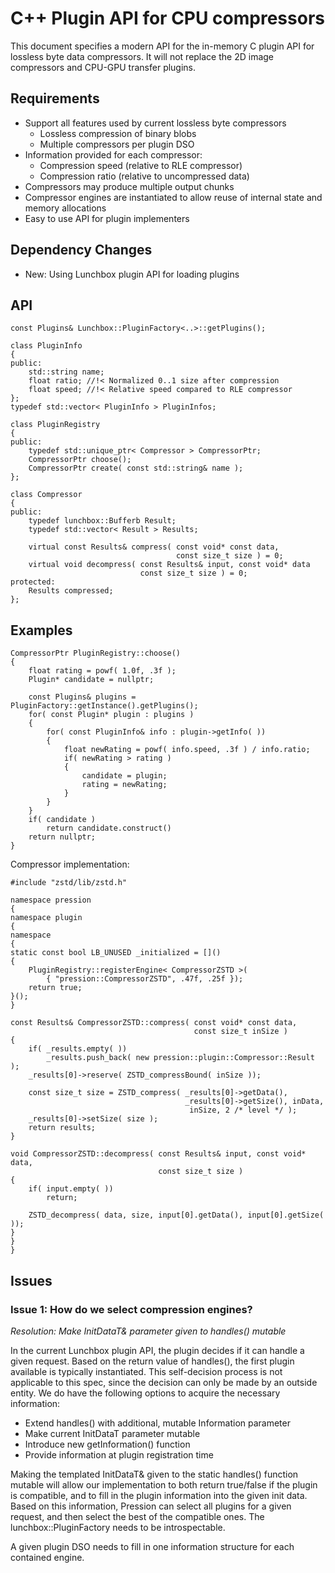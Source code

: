 C++ Plugin API for CPU compressors
============

This document specifies a modern API for the in-memory C plugin API for
lossless byte data compressors. It will not replace the 2D image
compressors and CPU-GPU transfer plugins.

## Requirements

* Support all features used by current lossless byte compressors
    * Lossless compression of binary blobs
    * Multiple compressors per plugin DSO
* Information provided for each compressor:
    * Compression speed (relative to RLE compressor)
    * Compression ratio (relative to uncompressed data)
* Compressors may produce multiple output chunks
* Compressor engines are instantiated to allow reuse of internal state
  and memory allocations
* Easy to use API for plugin implementers

## Dependency Changes

* New: Using Lunchbox plugin API for loading plugins

## API

    const Plugins& Lunchbox::PluginFactory<..>::getPlugins();

    class PluginInfo
    {
    public:
        std::string name;
        float ratio; //!< Normalized 0..1 size after compression
        float speed; //!< Relative speed compared to RLE compressor
    };
    typedef std::vector< PluginInfo > PluginInfos;

    class PluginRegistry
    {
    public:
        typedef std::unique_ptr< Compressor > CompressorPtr;
        CompressorPtr choose();
        CompressorPtr create( const std::string& name );
    };

    class Compressor
    {
    public:
        typedef lunchbox::Bufferb Result;
        typedef std::vector< Result > Results;

        virtual const Results& compress( const void* const data,
                                         const size_t size ) = 0;
        virtual void decompress( const Results& input, const void* data
                                 const size_t size ) = 0;
    protected:
        Results compressed;
    };


## Examples

    CompressorPtr PluginRegistry::choose()
    {
        float rating = powf( 1.0f, .3f );
        Plugin* candidate = nullptr;

        const Plugins& plugins = PluginFactory::getInstance().getPlugins();
        for( const Plugin* plugin : plugins )
        {
            for( const PluginInfo& info : plugin->getInfo( ))
            {
                float newRating = powf( info.speed, .3f ) / info.ratio;
                if( newRating > rating )
                {
                    candidate = plugin;
                    rating = newRating;
                }
            }
        }
        if( candidate )
            return candidate.construct()
        return nullptr;
    }

Compressor implementation:

    #include "zstd/lib/zstd.h"

    namespace pression
    {
    namespace plugin
    {
    namespace
    {
    static const bool LB_UNUSED _initialized = []()
    {
        PluginRegistry::registerEngine< CompressorZSTD >(
            { "pression::CompressorZSTD", .47f, .25f });
        return true;
    }();
    }

    const Results& CompressorZSTD::compress( const void* const data,
                                             const size_t inSize )
    {
        if( _results.empty( ))
            _results.push_back( new pression::plugin::Compressor::Result );
        _results[0]->reserve( ZSTD_compressBound( inSize ));

        const size_t size = ZSTD_compress( _results[0]->getData(),
                                           _results[0]->getSize(), inData,
                                            inSize, 2 /* level */ );
        _results[0]->setSize( size );
        return results;
    }

    void CompressorZSTD::decompress( const Results& input, const void* data,
                                     const size_t size )
    {
        if( input.empty( ))
            return;

        ZSTD_decompress( data, size, input[0].getData(), input[0].getSize( ));
    }
    }
    }

## Issues

### Issue 1: How do we select compression engines?

_Resolution: Make InitDataT& parameter given to handles() mutable_

In the current Lunchbox plugin API, the plugin decides if it can handle
a given request. Based on the return value of handles(), the first
plugin available is typically instantiated. This self-decision process
is not applicable to this spec, since the decision can only be made by
an outside entity. We do have the following options to acquire the
necessary information:

* Extend handles() with additional, mutable Information parameter
* Make current InitDataT parameter mutable
* Introduce new getInformation() function
* Provide information at plugin registration time

Making the templated InitDataT& given to the static handles() function
mutable will allow our implementation to both return true/false if the
plugin is compatible, and to fill in the plugin information into the
given init data. Based on this information, Pression can select all
plugins for a given request, and then select the best of the compatible
ones. The lunchbox::PluginFactory needs to be introspectable.

A given plugin DSO needs to fill in one information structure for each
contained engine.
